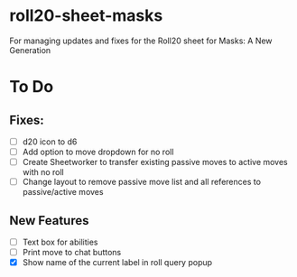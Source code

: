 # roll20-sheet-masks
For managing updates and fixes for the Roll20 sheet for Masks: A New Generation

# To Do
##  Fixes:
- [ ] d20 icon to d6
- [ ] Add option to move dropdown for no roll
- [ ] Create Sheetworker to transfer existing passive moves to active moves with no roll
- [ ] Change layout to remove passive move list and all references to passive/active moves
## New Features
- [ ] Text box for abilities
- [ ] Print move to chat buttons
- [x] Show name of the current label in roll query popup
